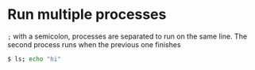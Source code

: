 # Run multiple processes



`;` with a semicolon, processes are separated to run on the same line. The second process runs when the previous one finishes

```bash
$ ls; echo "hi"
```
